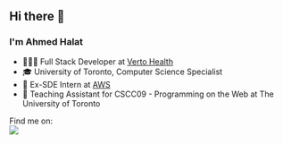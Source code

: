 ## Hi there 👋
### I'm Ahmed Halat
<ul>
  <li>👨🏾‍💻 Full Stack Developer at <a href="https://verto.health"> Verto Health </a></li>
  <li>🎓 University of Toronto, Computer Science Specialist</li>
  <li>👾 Ex-SDE Intern at <a href="https://aws.amazon.com/" target="_blank"> AWS </a></li>
  <li>📝 Teaching Assistant for CSCC09 - Programming on the Web at The University of Toronto </li>
</ul>

Find me on: \
<a href="https://www.linkedin.com/in/ahmed-halat/" target="_blank">
  <img src="https://img.shields.io/badge/LinkedIn-0077B5?style=for-the-badge&logo=linkedin&logoColor=white"/>
</a> 
